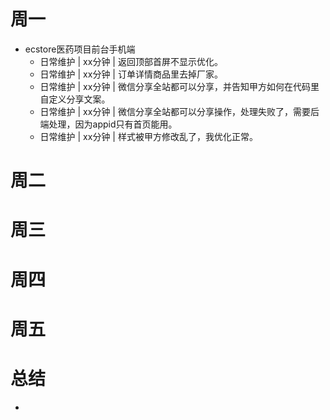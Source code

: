 # 周一
* ecstore医药项目前台手机端
    - 日常维护 | xx分钟 | 返回顶部首屏不显示优化。
    - 日常维护 | xx分钟 | 订单详情商品里去掉厂家。
    - 日常维护 | xx分钟 | 微信分享全站都可以分享，并告知甲方如何在代码里自定义分享文案。
    - 日常维护 | xx分钟 | 微信分享全站都可以分享操作，处理失败了，需要后端处理，因为appid只有首页能用。
    - 日常维护 | xx分钟 | 样式被甲方修改乱了，我优化正常。

# 周二

# 周三

# 周四

# 周五

# 总结
*
